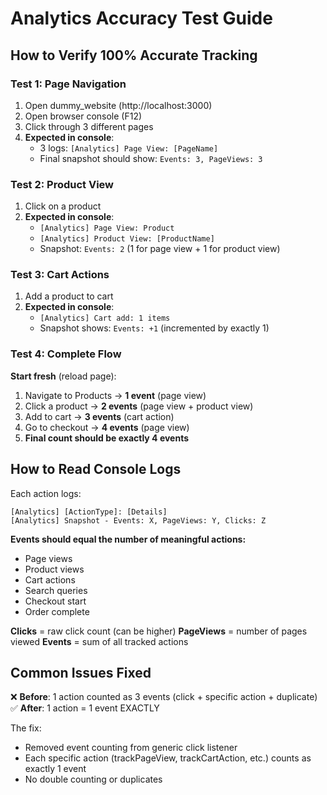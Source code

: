 # Analytics Accuracy Test Guide

## How to Verify 100% Accurate Tracking

### Test 1: Page Navigation
1. Open dummy_website (http://localhost:3000)
2. Open browser console (F12)
3. Click through 3 different pages
4. **Expected in console**:
   - 3 logs: `[Analytics] Page View: [PageName]`
   - Final snapshot should show: `Events: 3, PageViews: 3`

### Test 2: Product View
1. Click on a product
2. **Expected in console**:
   - `[Analytics] Page View: Product`
   - `[Analytics] Product View: [ProductName]`
   - Snapshot: `Events: 2` (1 for page view + 1 for product view)

### Test 3: Cart Actions
1. Add a product to cart
2. **Expected in console**:
   - `[Analytics] Cart add: 1 items`
   - Snapshot shows: `Events: +1` (incremented by exactly 1)

### Test 4: Complete Flow
**Start fresh** (reload page):
1. Navigate to Products → **1 event** (page view)
2. Click a product → **2 events** (page view + product view)
3. Add to cart → **3 events** (cart action)
4. Go to checkout → **4 events** (page view)
5. **Final count should be exactly 4 events**

## How to Read Console Logs

Each action logs:
```
[Analytics] [ActionType]: [Details]
[Analytics] Snapshot - Events: X, PageViews: Y, Clicks: Z
```

**Events should equal the number of meaningful actions:**
- Page views
- Product views
- Cart actions
- Search queries
- Checkout start
- Order complete

**Clicks** = raw click count (can be higher)
**PageViews** = number of pages viewed
**Events** = sum of all tracked actions

## Common Issues Fixed

❌ **Before**: 1 action counted as 3 events (click + specific action + duplicate)
✅ **After**: 1 action = 1 event EXACTLY

The fix:
- Removed event counting from generic click listener
- Each specific action (trackPageView, trackCartAction, etc.) counts as exactly 1 event
- No double counting or duplicates
